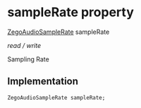 


# sampleRate property







[ZegoAudioSampleRate](../../zego_uikit_prebuilt_live_audio_room/ZegoAudioSampleRate.md) sampleRate
  
_<span class="feature">read / write</span>_



<p>Sampling Rate</p>



## Implementation

```dart
ZegoAudioSampleRate sampleRate;
```







